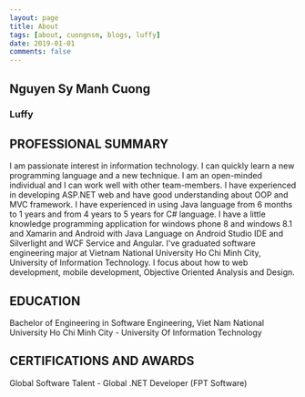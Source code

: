 ```yaml
---
layout: page
title: About
tags: [about, cuongnsm, blogs, luffy]
date: 2019-01-01
comments: false
---
```


## Nguyen Sy Manh Cuong
### Luffy

## PROFESSIONAL SUMMARY

I am passionate interest in information technology. I can quickly learn a new programming language and a new technique. I am an open-minded individual and I can work well with other team-members. I have experienced in developing ASP.NET web and have good understanding about OOP and MVC framework. I have experienced in using Java language from 6 months to 1 years and from 4 years to 5 years for C# language. I have a little knowledge programming application for windows phone 8 and windows 8.1 and Xamarin and Android with Java Language on Android Studio IDE and Silverlight and WCF Service and Angular. I've graduated software engineering major at Vietnam National University Ho Chi Minh City, University of Information Technology. I focus about how to web development, mobile development, Objective Oriented Analysis and Design.

## EDUCATION

Bachelor of Engineering in Software Engineering, Viet Nam National University Ho Chi Minh City - University Of Information Technology

## CERTIFICATIONS AND AWARDS

Global Software Talent - Global .NET Developer (FPT Software)


